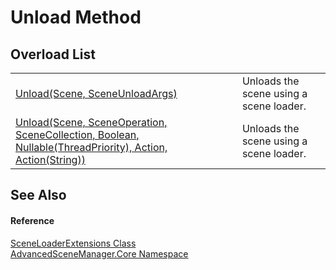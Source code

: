 # Unload Method


## Overload List
<table>
<tr>
<td><a href="M_AdvancedSceneManager_Core_SceneLoaderExtensions_Unload_1">Unload(Scene, SceneUnloadArgs)</a></td>
<td>Unloads the scene using a scene loader.</td></tr>
<tr>
<td><a href="M_AdvancedSceneManager_Core_SceneLoaderExtensions_Unload">Unload(Scene, SceneOperation, SceneCollection, Boolean, Nullable(ThreadPriority), Action, Action(String))</a></td>
<td>Unloads the scene using a scene loader.</td></tr>
</table>

## See Also


#### Reference
<a href="T_AdvancedSceneManager_Core_SceneLoaderExtensions">SceneLoaderExtensions Class</a>  
<a href="N_AdvancedSceneManager_Core">AdvancedSceneManager.Core Namespace</a>  
